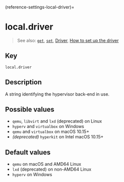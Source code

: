 (reference-settings-local-driver)=
# local.driver

> See also: [`get`](/reference/command-line-interface/get), [`set`](/reference/command-line-interface/set), [Driver](/explanation/driver), [How to set up the driver](/how-to-guides/customise-multipass/set-up-the-driver)

## Key

`local.driver`

## Description

A string identifying the hypervisor back-end in use.

## Possible values

  - `qemu`, `libvirt` and `lxd` (deprecated) on Linux
  - `hyperv` and `virtualbox` on Windows
  - `qemu` and `virtualbox` on macOS 10.15+
  - *(deprecated)* `hyperkit` on Intel macOS 10.15+

## Default values

  - `qemu` on macOS and AMD64 Linux
  - `lxd` (deprecated) on non-AMD64 Linux
  - `hyperv` on Windows
